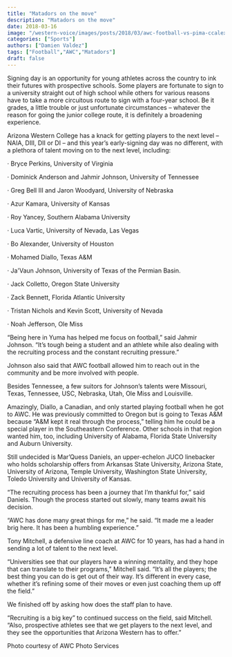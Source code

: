 ```yaml
---
title: "Matadors on the move"
description: "Matadors on the move"
date: 2018-03-16
image: "/western-voice/images/posts/2018/03/awc-football-vs-pima-ccalex-lastra-web.jpg"
categories: ["Sports"]
authors: ["Damien Valdez"]
tags: ["Football","AWC","Matadors"]
draft: false
---
```

Signing day is an opportunity for young athletes across the country to ink their futures with prospective schools. Some players are fortunate to sign to a university straight out of high school while others for various reasons have to take a more circuitous route to sign with a four-year school. Be it grades, a little trouble or just unfortunate circumstances – whatever the reason for going the junior college route, it is definitely a broadening experience.

Arizona Western College has a knack for getting players to the next level – NAIA, DIII, DII or DI – and this year’s early-signing day was no different, with a plethora of talent moving on to the next level, including:

· Bryce Perkins, University of Virginia

· Dominick Anderson and Jahmir Johnson, University of Tennessee

· Greg Bell III and Jaron Woodyard, University of Nebraska

· Azur Kamara, University of Kansas

· Roy Yancey, Southern Alabama University

· Luca Vartic, University of Nevada, Las Vegas

· Bo Alexander, University of Houston

· Mohamed Diallo, Texas A&M

· Ja'Vaun Johnson, University of Texas of the Permian Basin.

· Jack Colletto, Oregon State University

· Zack Bennett, Florida Atlantic University

· Tristan Nichols and Kevin Scott, University of Nevada

· Noah Jefferson, Ole Miss

“Being here in Yuma has helped me focus on football,” said Jahmir Johnson. “It’s tough being a student and an athlete while also dealing with the recruiting process and the constant recruiting pressure.”

Johnson also said that AWC football allowed him to reach out in the community and be more involved with people.

Besides Tennessee, a few suitors for Johnson’s talents were Missouri, Texas, Tennessee, USC, Nebraska, Utah, Ole Miss and Louisville.

Amazingly, Diallo, a Canadian, and only started playing football when he got to AWC. He was previously committed to Oregon but is going to Texas A&M because “A&M kept it real through the process,” telling him he could be a special player in the Southeastern Conference. Other schools in that region wanted him, too, including University of Alabama, Florida State University and Auburn University.

Still undecided is Mar’Quess Daniels, an upper-echelon JUCO linebacker who holds scholarship offers from Arkansas State University, Arizona State, University of Arizona, Temple University, Washington State University, Toledo University and University of Kansas.

“The recruiting process has been a journey that I’m thankful for,” said Daniels. Though the process started out slowly, many teams await his decision.

“AWC has done many great things for me,” he said. “It made me a leader brig here. It has been a humbling experience.”

Tony Mitchell, a defensive line coach at AWC for 10 years, has had a hand in sending a lot of talent to the next level.

“Universities see that our players have a winning mentality, and they hope that can translate to their programs,” Mitchell said. “It’s all the players; the best thing you can do is get out of their way. It’s different in every case, whether it’s refining some of their moves or even just coaching them up off the field.”

We finished off by asking how does the staff plan to have.

“Recruiting is a big key” to continued success on the field, said Mitchell. “Also, prospective athletes see that we get players to the next level, and they see the opportunities that Arizona Western has to offer.”

Photo courtesy of AWC Photo Services